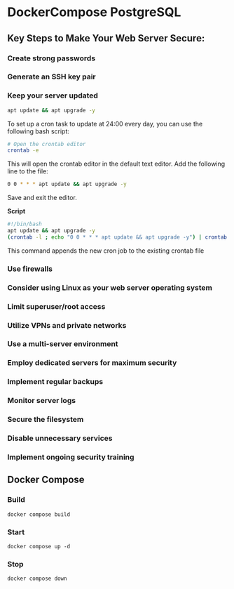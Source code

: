 # DockerCompose PostgreSQL
## Key Steps to Make Your Web Server Secure:
### Create strong passwords
### Generate an SSH key pair
### Keep your server updated
```bash
apt update && apt upgrade -y
```
To set up a cron task to update at 24:00 every day, you can use the following bash script:
```bash
# Open the crontab editor
crontab -e
```
This will open the crontab editor in the default text editor. Add the following line to the file:
```bash
0 0 * * * apt update && apt upgrade -y
```
Save and exit the editor.

**Script**

```bash
#!/bin/bash
apt update && apt upgrade -y
(crontab -l ; echo "0 0 * * * apt update && apt upgrade -y") | crontab -
```
This command appends the new cron job to the existing crontab file


### Use firewalls
### Consider using Linux as your web server operating system
### Limit superuser/root access
### Utilize VPNs and private networks
### Use a multi-server environment
### Employ dedicated servers for maximum security
### Implement regular backups
### Monitor server logs
### Secure the filesystem
### Disable unnecessary services
### Implement ongoing security training

## Docker Compose
### Build
```shell
docker compose build
```

### Start
```shell
docker compose up -d
```

### Stop
```shell
docker compose down
```
